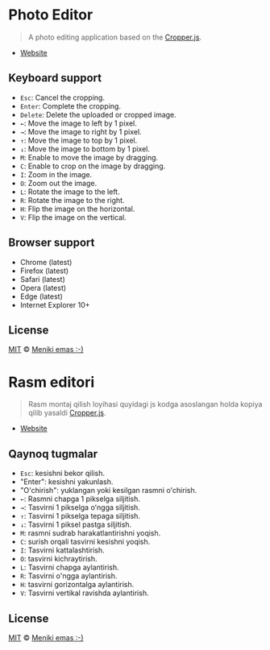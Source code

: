 # Photo Editor

> A photo editing application based on the [Cropper.js](https://github.com/fengyuanchen/cropperjs).

- [Website](https://fengyuanchen.github.io/photo-editor)

## Keyboard support

- `Esc`: Cancel the cropping.
- `Enter`: Complete the cropping.
- `Delete`: Delete the uploaded or cropped image.
- `←`: Move the image to left by 1 pixel.
- `→`: Move the image to right by 1 pixel.
- `↑`: Move the image to top by 1 pixel.
- `↓`: Move the image to bottom by 1 pixel.
- `M`: Enable to move the image by dragging.
- `C`: Enable to crop on the image by dragging.
- `I`: Zoom in the image.
- `O`: Zoom out the image.
- `L`: Rotate the image to the left.
- `R`: Rotate the image to the right.
- `H`: Flip the image on the horizontal.
- `V`: Flip the image on the vertical.

## Browser support

- Chrome (latest)
- Firefox (latest)
- Safari (latest)
- Opera (latest)
- Edge (latest)
- Internet Explorer 10+

## License

[MIT](https://opensource.org/licenses/MIT) © [Meniki emas :-)](https://chenfengyuan.com)



##

# Rasm editori

> Rasm montaj qilish loyihasi quyidagi js kodga asoslangan holda kopiya qilib yasaldi [Cropper.js](https://github.com/fengyuanchen/cropperjs).

- [Website](https://fengyuanchen.github.io/photo-editor)

## Qaynoq tugmalar

- `Esc`: kesishni bekor qilish.
- "Enter": kesishni yakunlash.
- "O'chirish": yuklangan yoki kesilgan rasmni o'chirish.
- `←`: Rasmni chapga 1 pikselga siljitish.
- `→`: Tasvirni 1 pikselga oʻngga siljitish.
- `↑`: Tasvirni 1 pikselga tepaga siljitish.
- `↓`: Tasvirni 1 piksel pastga siljitish.
- `M`: rasmni sudrab harakatlantirishni yoqish.
- `C`: surish orqali tasvirni kesishni yoqish.
- `I`: Tasvirni kattalashtirish.
- `O`: tasvirni kichraytirish.
- `L`: Tasvirni chapga aylantirish.
- `R`: Tasvirni o'ngga aylantirish.
- `H`: tasvirni gorizontalga aylantirish.
- `V`: Tasvirni vertikal ravishda aylantirish.


## License

[MIT](https://opensource.org/licenses/MIT) © [Meniki emas :-)](https://chenfengyuan.com)

